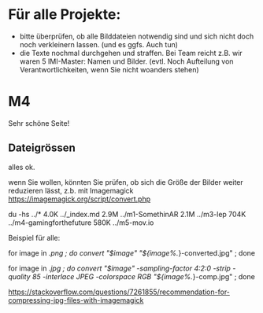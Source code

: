 # Für alle Projekte:

- bitte überprüfen, ob alle Bilddateien notwendig sind und sich nicht doch noch verkleinern lassen.
(und es ggfs. Auch tun)
- die Texte nochmal durchgehen und straffen. Bei Team reicht z.B. wir waren 5 IMI-Master: Namen und Bilder.
(evtl. Noch Aufteilung von Verantwortlichkeiten, wenn Sie nicht woanders stehen) 


# M4

Sehr schöne Seite! 

## Dateigrössen

alles ok. 

wenn Sie wollen, könnten Sie prüfen, ob sich die Größe der Bilder weiter reduzieren lässt, z.b. mit Imagemagick
https://imagemagick.org/script/convert.php

du -hs ../*
4.0K	../_index.md
2.9M	../m1-SomethinAR
2.1M	../m3-lep
704K	../m4-gamingforthefuture
580K	../m5-mov.io

Beispiel für alle: 

for image in *.png ;  do convert "$image" "${image%.*}-converted.jpg" ; done

for image in *.jpg ;  do convert "$image" -sampling-factor 4:2:0 -strip -quality 85 -interlace JPEG -colorspace RGB "${image%.*}-comp.jpg" ; done

https://stackoverflow.com/questions/7261855/recommendation-for-compressing-jpg-files-with-imagemagick

